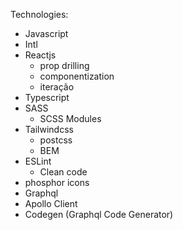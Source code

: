 Technologies:

- Javascript
 - Intl
- Reactjs
  - prop drilling
  - componentization
  - iteração
- Typescript
- SASS
  - SCSS Modules
- Tailwindcss
  - postcss
  - BEM 
- ESLint
  - Clean code
- phosphor icons
- Graphql
- Apollo Client
- Codegen (Graphql Code Generator)